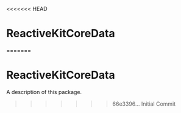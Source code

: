 <<<<<<< HEAD
# ReactiveKitCoreData
=======
# ReactiveKitCoreData

A description of this package.
>>>>>>> 66e3396... Initial Commit
